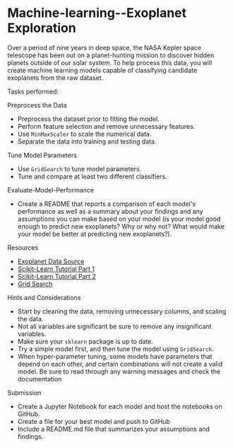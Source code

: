 # Machine-learning--Exoplanet Exploration
Over a period of nine years in deep space, the NASA Kepler space telescope has been out on a planet-hunting mission to discover hidden planets outside of our 
solar system. To help process this data, you will create machine learning models capable of classifying candidate exoplanets from the raw dataset.

Tasks performed:

Preprocess the Data
* Preprocess the dataset prior to fitting the model.
* Perform feature selection and remove unnecessary features.
* Use `MinMaxScaler` to scale the numerical data.
* Separate the data into training and testing data.

Tune Model Parameters
* Use `GridSearch` to tune model parameters.
* Tune and compare at least two different classifiers.

Evaluate-Model-Performance
* Create a README that reports a comparison of each model's performance as well as a summary about your findings and any assumptions you can make based on 
your model (is your model good enough to predict new exoplanets? Why or why not? What would make your model be better at predicting new exoplanets?).

Resources
* [Exoplanet Data Source](https://www.kaggle.com/nasa/kepler-exoplanet-search-results)
* [Scikit-Learn Tutorial Part 1](https://www.youtube.com/watch?v=4PXAztQtoTg)
* [Scikit-Learn Tutorial Part 2](https://www.youtube.com/watch?v=gK43gtGh49o&t=5858s)
* [Grid Search](https://scikit-learn.org/stable/modules/grid_search.html)

Hints and Considerations
* Start by cleaning the data, removing unnecessary columns, and scaling the data.
* Not all variables are significant be sure to remove any insignificant variables.
* Make sure your `sklearn` package is up to date.
* Try a simple model first, and then tune the model using `GridSearch`.
* When hyper-parameter tuning, some models have parameters that depend on each other, and certain combinations will not create a valid model. Be sure to read 
	through any warning messages and check the documentation

Submission
* Create a Jupyter Notebook for each model and host the notebooks on GitHub.
* Create a file for your best model and push to GitHub
* Include a README.md file that summarizes your assumptions and findings.


